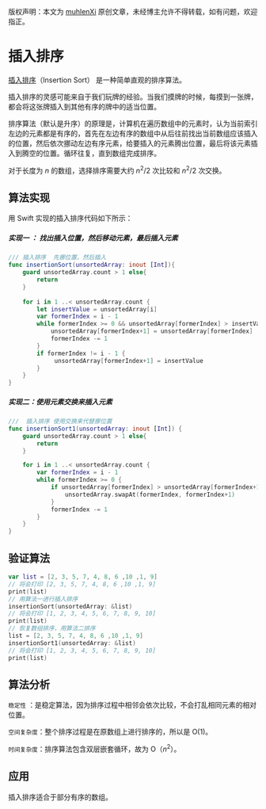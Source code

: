 版权声明：本文为 [muhlenXi](http://www.muhlenxi.com) 原创文章，未经博主允许不得转载，如有问题，欢迎指正。

# 插入排序

[插入排序](https://zh.wikipedia.org/wiki/%E6%8F%92%E5%85%A5%E6%8E%92%E5%BA%8F)（Insertion Sort） 是一种简单直观的排序算法。

插入排序的灵感可能来自于我们玩牌的经验。当我们摸牌的时候，每摸到一张牌，都会将这张牌插入到其他有序的牌中的适当位置。

排序算法（默认是升序）的原理是，计算机在遍历数组中的元素时，认为当前索引左边的元素都是有序的，首先在左边有序的数组中从后往前找出当前数组应该插入的位置，然后依次挪动左边有序元素，给要插入的元素腾出位置，最后将该元素插入到腾空的位置。循环往复，直到数组完成排序。

对于长度为 $n$  的数组，选择排序需要大约  $n^2/2$ 次比较和 $n^2/2$ 次交换。

## 算法实现

用 Swift 实现的插入排序代码如下所示：

##### 实现一 ： 找出插入位置，然后移动元素，最后插入元素

```swift
/// 插入排序  先挪位置，然后插入
func insertionSort(unsortedArray: inout [Int]){
    guard unsortedArray.count > 1 else{
        return
    }
    
    for i in 1 ..< unsortedArray.count {
        let insertValue = unsortedArray[i]
        var formerIndex = i - 1
        while formerIndex >= 0 && unsortedArray[formerIndex] > insertValue{
            unsortedArray[formerIndex+1] = unsortedArray[formerIndex]
            formerIndex -= 1
        }
        if formerIndex != i - 1 {
             unsortedArray[formerIndex+1] = insertValue
        }
    }
}
```

##### 实现二：使用元素交换来插入元素

```swift
///  插入排序 使用交换来代替挪位置
func insertionSort1(unsortedArray: inout [Int]) {
    guard unsortedArray.count > 1 else{
        return
    }

    for i in 1 ..< unsortedArray.count {
        var formerIndex = i - 1
        while formerIndex >= 0 {
            if unsortedArray[formerIndex] > unsortedArray[formerIndex+1] {
                unsortedArray.swapAt(formerIndex, formerIndex+1)
            }
            formerIndex -= 1
        }
    }
}
```

## 验证算法

```swift
var list = [2, 3, 5, 7, 4, 8, 6 ,10 ,1, 9]
// 将会打印 [2, 3, 5, 7, 4, 8, 6 ,10 ,1, 9]
print(list) 
// 用算法一进行插入排序
insertionSort(unsortedArray: &list)
// 将会打印 [1, 2, 3, 4, 5, 6, 7, 8, 9, 10]
print(list)
// 恢复数组排序，用算法二排序
list = [2, 3, 5, 7, 4, 8, 6 ,10 ,1, 9]
insertionSort1(unsortedArray: &list)
// 将会打印 [1, 2, 3, 4, 5, 6, 7, 8, 9, 10]
print(list) 
```

## 算法分析

`稳定性` ：是稳定算法，因为排序过程中相邻会依次比较，不会打乱相同元素的相对位置。

`空间复杂度`：整个排序过程是在原数组上进行排序的，所以是 O($1$)。

`时间复杂度`：排序算法包含双层嵌套循环，故为 O（$n^2$）。

## 应用
插入排序适合于部分有序的数组。